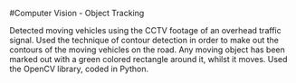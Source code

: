 #Computer Vision - Object Tracking

Detected moving vehicles using the CCTV footage of an overhead traffic signal. Used the technique of contour detection in order to make out the contours of the moving vehicles on the road. Any moving object has been marked out with a green colored rectangle around it, whilst it moves. Used the OpenCV library, coded in Python.
